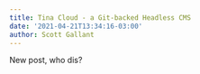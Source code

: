 ```yaml
---
title: Tina Cloud - a Git-backed Headless CMS
date: '2021-04-21T13:34:16-03:00'
author: Scott Gallant
---
```

New post, who dis?
